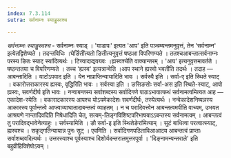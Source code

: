 ```yaml
---
index: 7.3.114
sutra: सर्वनाम्नः स्याड्ढ्रस्वश्च

---
```

_सर्वनाम्नः स्याड्ढ्रस्वश्च_ - सर्वनाम्नः स्याड् । 'याडापः' इत्यत 'आप' इति पञ्चम्यन्तमनुवृत्तं, तेन 'सर्वनाम्न' इत्येतद्विशेष्यते । तदन्तविधिः ।घेर्ङिती॑त्यतो ङितीत्यनुवृत्तं षष्ठआ विपरिणम्यते । ततश्चआबन्तात्सर्वनाम्नः परस्य ङितः स्याट् स्या॑दित्यर्थः । टित्त्वादाद्यवयवः ।ह्यस्वश्चे॑ति वाक्यान्तरम् । 'आप' इत्यनुवृत्तमावर्तते । षष्ठन्ततया च विपरिणम्यते । तच्च 'ह्यस्व' इत्यत्रान्वेति ।आप स्थाने ह्यस्वो भवती॑ति तदर्थः । तदाह — आबन्तादिति । याटोऽपवाद इति । येन नाप्राप्तिन्यायादिति भावः । सर्वस्यै इति । सर्वा-ए इति स्थिते स्याट् । वकारोत्तराकारस्य ह्यस्वः, वृद्धिरिति भावः । सर्वस्या इति । ङसिङसोः सर्वा-अस इति स्थिते-स्याट्, आपो ह्यस्वः, सवर्णदीर्घ इति भावः । नन्वाबन्तस्य सर्वाशब्दस्य सर्वादिगणे पाठाऽभावात्कथं सर्वनामत्वमित्यत आह — एकादेश-स्येति । वकारादकारस्य आपश्च योऽयमेकादेशः सवर्णदीर्घः, तस्येत्यर्थः । नन्वेकादेशनिष्पन्नस्य आकारस्य पूर्वान्तत्वे आप्त्वाव्याघातादाबन्तत्वं व्याहतम् । न च परादिवत्त्वेन आबन्तत्वमपीति वाच्यम्, उभयत आश्रयणे नान्तादिवदिति निषेधादिति चेत्, सत्यम्-लिङ्गविशिष्टपरिभाषयाऽ‌ऽबन्तस्य सर्वनामत्वम् । आबन्तत्वं तु परादिवद्भावेनेत्याहुः । सर्वस्यामिति । ङौ सर्वा-इ इति स्थितेङेरा॑मित्याम् । सुटं बाधित्वा परत्वात्स्याट्, ह्यस्वश्च । सकृद्गतिन्यायान्न पुनः सुट् । एवमिति । सर्वादिगणपठिताविआआदय आबन्तत्वं प्राप्ताः सर्वाशब्दवदित्यर्थः । उत्तरस्याश्च पूर्वस्याश्च दिशोर्यदन्तरालमुत्तरपूर्वा । 'दिङ्नामन्यन्तराले' इति बहुव्रीहिविशेषोऽयम् । 